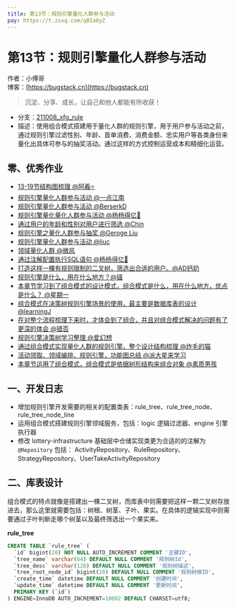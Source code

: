 ```yaml
---
title: 第13节：规则引擎量化人群参与活动
pay: https://t.zsxq.com/qBIa6yZ
---
```


# 第13节：规则引擎量化人群参与活动

作者：小傅哥
<br/>博客：[https://bugstack.cn](https://bugstack.cn)

>沉淀、分享、成长，让自己和他人都能有所收获！

- 分支：[211008_xfg_rule](https://gitcode.net/KnowledgePlanet/Lottery/-/tree/211008_xfg_rule) 
- 描述：使用组合模式搭建用于量化人群的规则引擎，用于用户参与活动之前，通过规则引擎过滤性别、年龄、首单消费、消费金额、忠实用户等各类身份来量化出具体可参与的抽奖活动。通过这样的方式控制运营成本和精细化运营。

## 零、优秀作业

- [13-19节结构图梳理 @阿羲⭐️](https://t.zsxq.com/06fufyrzn)
- [规则引擎量化人群参与活动 @一点江南](https://t.zsxq.com/06euz3zVj)
- [规则引擎量化人群参与活动 @BerserkD](https://t.zsxq.com/066iQZJYN)
- [规则引擎量化量化人群参与活动 @杨杨得亿🙉](https://t.zsxq.com/06vRFEA6u)
- [通过用户的年龄和性别对用户进行筛选 @Chin](https://t.zsxq.com/06ayB6Iyv)
- [规则引擎之量化人群参与抽奖 @Geroge Liu](https://t.zsxq.com/06ieyzNbQ)
- [规则引擎量化人群参与活动 @liuc](https://t.zsxq.com/067MJqnQ7)
- [领域量化人群 @微风](https://t.zsxq.com/06FqbyFM3)
- [通过注解配置执行SQL语句 @杨杨得亿🙉](https://t.zsxq.com/07QjqzbIy)
- [打造这样一棵有规则限制的二叉树，筛选出合适的用户。@AD钙奶](https://t.zsxq.com/0dCldrhBF)
- [规则引擎是什么，用在什么地方？@锚](https://t.zsxq.com/0dhUPOvoS)
- [本章节学习到了组合模式的设计模式，组合模式是什么，用在什么地方，优点是什么？ @星期一](https://t.zsxq.com/0dRKQE6r0)
- [组合模式在决策树规则引擎场景的使用，最主要是数据库表的设计 @learningJ](https://t.zsxq.com/0eS6ekcEo)
- [在对整个流程梳理下来时，才体会到了组合，并且对组合模式解决的问题有了更深的体会 @错否](https://t.zsxq.com/0edujSAGM)
- [规则引擎决策树学习整理 @爱幻想](https://t.zsxq.com/0flIV5OeL)
- [通过组合模式实现量化人群的规则引擎，整个设计结构梳理 @炸毛的猫](https://t.zsxq.com/10knSHqgD)
- [活动领取、领域编排、规则引擎，功能图总结 @派大星来学习](https://t.zsxq.com/10ipUFkC2)
- [本章节运用了组合模式，组合模式是依据树形结构来组合对象 @素质男孩](https://t.zsxq.com/102mZrEzu)

## 一、开发日志

- 增加规则引擎开发需要的相关的配置类表：rule_tree、rule_tree_node、rule_tree_node_line
- 运用组合模式搭建规则引擎领域服务，包括：logic 逻辑过滤器、engine 引擎执行器
- 修改 lottery-infrastructure 基础层中仓储实现类更为合适的的注解为 `@Repository` 包括： ActivityRepository、RuleRepository、StrategyRepository、UserTakeActivityRepository

## 二、库表设计

组合模式的特点就像是搭建出一棵二叉树，而库表中则需要把这样一颗二叉树存放进去，那么这里就需要包括：树根、树茎、子叶、果实。在具体的逻辑实现中则需要通过子叶判断走哪个树茎以及最终筛选出一个果实来。

**rule_tree**

```sql
CREATE TABLE `rule_tree` (
  `id` bigint(20) NOT NULL AUTO_INCREMENT COMMENT '主键ID',
  `tree_name` varchar(64) DEFAULT NULL COMMENT '规则树Id',
  `tree_desc` varchar(128) DEFAULT NULL COMMENT '规则树描述',
  `tree_root_node_id` bigint(20) DEFAULT NULL COMMENT '规则树根ID',
  `create_time` datetime DEFAULT NULL COMMENT '创建时间',
  `update_time` datetime DEFAULT NULL COMMENT '更新时间',
  PRIMARY KEY (`id`)
) ENGINE=InnoDB AUTO_INCREMENT=10002 DEFAULT CHARSET=utf8;
```
